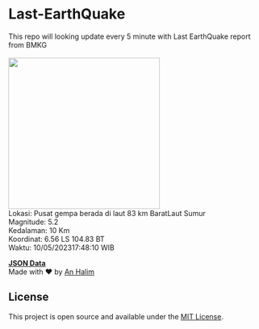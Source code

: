 # Last-EarthQuake
This repo will looking update every 5 minute with Last EarthQuake report from BMKG
<br>
<br>
<img src="https://static.bmkg.go.id/20230510174810.mmi.jpg" width="300"/>
<br>
Lokasi: Pusat gempa berada di laut 83 km BaratLaut Sumur <br>
Magnitude: 5.2 <br>
Kedalaman: 10 Km <br>
Koordinat: 6.56 LS 104.83 BT <br>
Waktu: 10/05/202317:48:10 WIB <br>

<a href="./data/data.json">**JSON Data**</a>
<br>
Made with ❤️ by <a href="https://github.com/an-halim">An Halim</a>
## License

This project is open source and available under the [MIT License](LICENSE).
